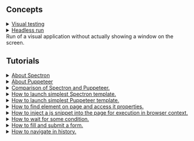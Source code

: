 ## Concepts

<details><summary><a href="./concept/VisualTesting.md">
    Visual testing
  </a></summary>
  Visual test ( UI test ) - that object of testing of which is visual UI instead of API.
</details>

<details><summary><a href="./concept/HeadlessRun.md">
    Headless run
  </a></summary>
</details>
Run of a visual application without actually showing a window on the screen.

## Tutorials

<details><summary><a href="./tutorial/AboutSpectron.md">
    About Spectron
  </a></summary>
  Spectron is a package for testing Element apps.
</details>

<details><summary><a href="./tutorial/AboutPuppeteer.md">
    About Puppeteer
  </a></summary>
  Puppeteer is a high-level NodeJs library for Chrome automation.
</details>

<details><summary><a href="./tutorial/Comparison.md">
  Comparison of Spectron and Puppeteer.
  </a></summary>
  Feature/API comparison with links to description and samples.
</details>

<details><summary><a href="./tutorial/FirstSpectronTest.md">
    How to launch simplest Spectron template.
  </a></summary>
  How to prepare Spectron test template and run it.
</details>

<details><summary><a href="./tutorial/FirstPuppeteerTest.md">
    How to launch simplest Puppeteer template.
  </a></summary>
    How to prepare Puppeteer test template and run it.
</details>

<details><summary><a href="./tutorial/ElementInteraction.md">
    How to find element on page and access it properties.
  </a></summary>
  How to find element on page and check value of innerText property.
</details>

<details><summary><a href="./tutorial/InjectScript.md">
    How to inject a js snippet into the page for execution in browser context.
  </a></summary>
  How to inject a snippet of JavaScript into the page for execution in browser context.
</details>

<details><summary><a href="./tutorial/WaitForCondition.md">
    How to wait for some condition.
  </a></summary>
  How to register custom function that checks for some condition on page.
</details>

<details><summary><a href="./tutorial/SubmitForm.md">
    How to fill and submit a form.
  </a></summary>
 How to fill input fields of a form and click submit button.
</details>

<details><summary><a href="./tutorial/NavigateHistory.md">
    How to navigate in history.
  </a></summary>
 How to move backward/forward in history and wait until page will be loaded.
</details>
